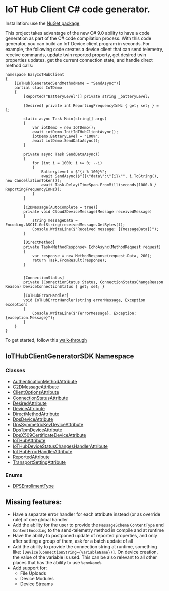 # IoT Hub Client C# code generator.

Installation: use the [NuGet package](https://www.nuget.org/packages/IoTHubClientGenerator/)

This project takes advantage of the new C# 9.0 ability to have a code generation as part of the C# code compilation process. With this code generator, you can build an IoT Device client program in seconds. For example, the following code creates a device client that can send telemetry, receive commands, update twin reported property, get desired twin properties updates, get the current connection state, and handle direct method calls:

```
namespace EasyIoTHubClient
{
    [IoTHub(GeneratedSendMethodName = "SendAsync")]
    partial class IoTDemo
    {
        [Reported("BatteryLevel")] private string _batteryLevel;

        [Desired] private int ReportingFrequencyInHz { get; set; } = 1;

        static async Task Main(string[] args)
        {
            var iotDemo = new IoTDemo();
            await iotDemo.InitIoTHubClientAsync();
            iotDemo.BatteryLevel = "100%";
            await iotDemo.SendDataAsync();
        }

        private async Task SendDataAsync()
        {
            for (int i = 1000; i >= 0; --i)
            {
                BatteryLevel = $"{i % 100}%";
                await SendAsync($"{{\"data\":\"{i}\"", i.ToString(), new CancellationToken());
                await Task.Delay(TimeSpan.FromMilliseconds(1000.0 / ReportingFrequencyInHz));
            }
        }

        [C2DMessage(AutoComplete = true)]
        private void Cloud2DeviceMessage(Message receivedMessage)
        {
            string messageData = Encoding.ASCII.GetString(receivedMessage.GetBytes());
            Console.WriteLine($"Received message: [{messageData}]");
        }

        [DirectMethod]
        private Task<MethodResponse> EchoAsync(MethodRequest request)
        {
            var response = new MethodResponse(request.Data, 200);
            return Task.FromResult(response);
        }


        [ConnectionStatus]
        private (ConnectionStatus Status, ConnectionStatusChangeReason Reason) DeviceConnectionStatus { get; set; }
        
        [IoTHubErrorHandler]
        void IoTHubErrorHandler(string errorMessage, Exception exception)
        {
            Console.WriteLine($"{errorMessage}, Exception: {exception.Message}");
        }
    }
}
```

To get started, follow this [walk-through](Doc/Text/Walkthrough.md)

## IoTHubClientGeneratorSDK Namespace
### Classes
- [AuthenticationMethodAttribute](/Doc/AutoGenerated/IoTHubClientGeneratorSDK-AuthenticationMethodAttribute.md 'IoTHubClientGeneratorSDK.AuthenticationMethodAttribute')
- [C2DMessageAttribute](/Doc/AutoGenerated/IotHubClientGeneratorSDK/Doc/AutoGenerated/IoTHubClientGeneratorSDK-C2DMessageAttribute.md 'IoTHubClientGeneratorSDK.C2DMessageAttribute')
- [ClientOptionsAttribute](/Doc/AutoGenerated/IoTHubClientGeneratorSDK-ClientOptionsAttribute.md 'IoTHubClientGeneratorSDK.ClientOptionsAttribute')
- [ConnectionStatusAttribute](/Doc/AutoGenerated/IoTHubClientGeneratorSDK-ConnectionStatusAttribute.md 'IoTHubClientGeneratorSDK.ConnectionStatusAttribute')
- [DesiredAttribute](/Doc/AutoGenerated/IoTHubClientGeneratorSDK-DesiredAttribute.md 'IoTHubClientGeneratorSDK.DesiredAttribute')
- [DeviceAttribute](/Doc/AutoGenerated/IoTHubClientGeneratorSDK-DeviceAttribute.md 'IoTHubClientGeneratorSDK.DeviceAttribute')
- [DirectMethodAttribute](/Doc/AutoGenerated/IoTHubClientGeneratorSDK-DirectMethodAttribute.md 'IoTHubClientGeneratorSDK.DirectMethodAttribute')
- [DpsDeviceAttribute](/Doc/AutoGenerated/IoTHubClientGeneratorSDK-DpsDeviceAttribute.md 'IoTHubClientGeneratorSDK.DpsDeviceAttribute')
- [DpsSymmetricKeyDeviceAttribute](/Doc/AutoGenerated/IoTHubClientGeneratorSDK-DpsSymmetricKeyDeviceAttribute.md 'IoTHubClientGeneratorSDK.DpsSymmetricKeyDeviceAttribute')
- [DpsTpmDeviceAttribute](/Doc/AutoGenerated/IoTHubClientGeneratorSDK-DpsTpmDeviceAttribute.md 'IoTHubClientGeneratorSDK.DpsTpmDeviceAttribute')
- [DpsX509CertificateDeviceAttribute](/Doc/AutoGenerated/IoTHubClientGeneratorSDK-DpsX509CertificateDeviceAttribute.md 'IoTHubClientGeneratorSDK.DpsX509CertificateDeviceAttribute')
- [IoTHubAttribute](/Doc/AutoGenerated/IoTHubClientGeneratorSDK-IoTHubAttribute.md 'IoTHubClientGeneratorSDK.IoTHubAttribute')
- [IoTHubDeviceStatusChangesHandlerAttribute](/Doc/AutoGenerated/IoTHubClientGeneratorSDK-IoTHubDeviceStatusChangesHandlerAttribute.md 'IoTHubClientGeneratorSDK.IoTHubDeviceStatusChangesHandlerAttribute')
- [IoTHubErrorHandlerAttribute](/Doc/AutoGenerated/IoTHubClientGeneratorSDK-IoTHubErrorHandlerAttribute.md 'IoTHubClientGeneratorSDK.IoTHubErrorHandlerAttribute')
- [ReportedAttribute](/Doc/AutoGenerated/IoTHubClientGeneratorSDK-ReportedAttribute.md 'IoTHubClientGeneratorSDK.ReportedAttribute')
- [TransportSettingAttribute](/Doc/AutoGenerated/IoTHubClientGeneratorSDK-TransportSettingAttribute.md 'IoTHubClientGeneratorSDK.TransportSettingAttribute')
### Enums
- [DPSEnrollmentType](/Doc/AutoGenerated/IoTHubClientGeneratorSDK-DPSEnrollmentType.md 'IoTHubClientGeneratorSDK.DPSEnrollmentType')



## Missing features:
- Have a separate error handler for each attribute instead (or as override rule) of one global handler
- Add the ability for the user to provide the ```MessageSchema``` ```ContentType``` and ```ContentEncoding``` to the send-telemetry method in compile and at runtime
- Have the ability to postponed update of reported properties, and only after setting a group of them, ask for a batch update of all
- Add the ability to provide the connection string at runtime, something like: ```[Device(ConnectionString={variableName})]```. On device creation, the value of the variable is used. This can be also relevant to all other places that has the ability to use ```%envName%```
- Add support for:
  - File Uploads
  - Device Modules
  - Device Streams  

